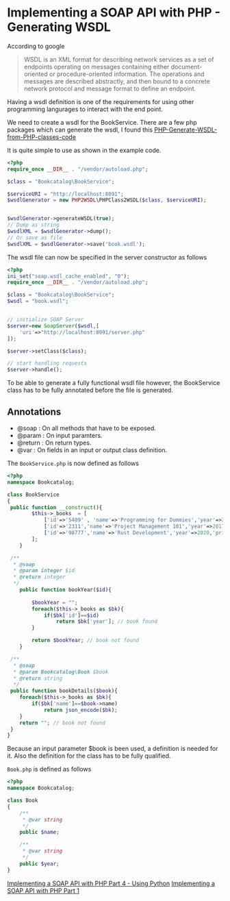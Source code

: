 # Implementing a SOAP API with PHP - Generating WSDL

According to google
>WSDL is an XML format for describing network services as a set of endpoints operating on messages containing either document-oriented or procedure-oriented information. The operations and messages are described abstractly, and then bound to a concrete network protocol and message format to define an endpoint.

Having a wsdl definition is one of the requirements for using other programming langurages to interact with the end point.

We need to create a wsdl for the BookService.
There are a few php packages which can generate the wsdl, I found this
[PHP-Generate-WSDL-from-PHP-classes-code](https://www.phpclasses.org/package/3509-PHP-Generate-WSDL-from-PHP-classes-code.html)

It is quite simple to use as shown in the example code.

```php
<?php
require_once __DIR__ . "/vendor/autoload.php";

$class = "Bookcatalog\BookService";

$serviceURI = "http://localhost:8091";
$wsdlGenerator = new PHP2WSDL\PHPClass2WSDL($class, $serviceURI);


$wsdlGenerator->generateWSDL(true);
// Dump as string
$wsdlXML = $wsdlGenerator->dump();
// Or save as file
$wsdlXML = $wsdlGenerator->save('book.wsdl');

```

The wsdl file can now be specified in the server constructor as follows

```php
<?php
ini_set("soap.wsdl_cache_enabled", "0");
require_once __DIR__ . "/vendor/autoload.php";

$class = "Bookcatalog\BookService";
$wsdl = "book.wsdl";


// initialize SOAP Server
$server=new SoapServer($wsdl,[
    'uri'=>"http://localhost:8091/server.php"
]);

$server->setClass($class);

// start handling requests
$server->handle();
```

To be able to generate a fully functional wsdl file however, the BookService class has to be fully annotated before the file is generated.

## Annotations

- @soap : On all methods that have to be exposed.
- @param : On input paramters.
- @return : On return types.
- @var : On fields in an input or output class definition.


The ```BookService.php``` is now defined as follows

```php
<?php
namespace Bookcatalog;

class BookService
{
 public function __construct(){
        $this->_books  = [
            ['id'=>'5409' , 'name'=>'Programming for Dummies','year'=>2011,'price'=>'12.09'],
            ['id'=>'2311','name'=>'Project Management 101','year'=>2017,'price'=>'20.09'],
            ['id'=>'98777','name'=>'Rust Development','year'=>2020,'price'=>'32.09'],
        ];
    }

 /**
  * @soap
  * @param integer $id
  * @return integer  
  */
    public function bookYear($id){
  
        $bookYear = "";
        foreach($this->_books as $bk){
            if($bk['id']==$id)
                return $bk['year']; // book found
        }

        return $bookYear; // book not found
    }

 /**
  * @soap
  * @param Bookcatalog\Book $book
  * @return string  
  */
 public function bookDetails($book){  
    foreach($this->_books as $bk){
        if($bk['name']==$book->name)
            return json_encode($bk);
    }
    return ""; // book not found
 }
}
```

Because an input parameter $book is been used, a definition is needed for it. Also the definition for the class has to be fully qualified.

```Book.php``` is defined as follows

```php
<?php
namespace Bookcatalog;

class Book
{
    /**
     * @var string
     */
    public $name;

    /**
     * @var string
     */
    public $year;
}
```
[Implementing a SOAP API with PHP Part 4 - Using Python](Part4.md)
[Implementing a SOAP API with PHP Part 1](README.md)
